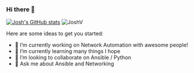 ### Hi there 👋

<!--
**jvanderaa/jvanderaa** is a ✨ _special_ ✨ repository because its `README.md` (this file) appears on your GitHub profile.
-->
[![Josh's GitHub stats](https://github-readme-stats.vercel.app/api?username=jvanderaa)](https://github.com/anuraghazra/github-readme-stats)
![JoshV](https://github-readme-stats.vercel.app/api?username=jvanderaa&count_private=true&show_icons=true&include_all_commits=true)

Here are some ideas to get you started:

- 🔭 I’m currently working on Network Automation with awesome people!
- 🌱 I’m currently learning many things I hope
- 👯 I’m looking to collaborate on Ansible / Python
- 💬 Ask me about Ansible and Networking

